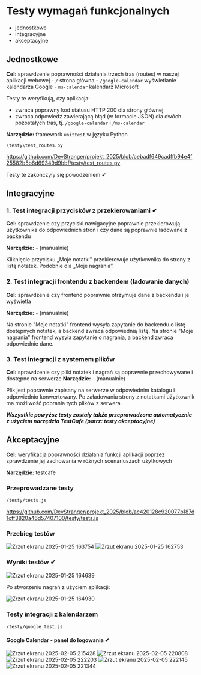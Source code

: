 # Testy wymagań funkcjonalnych

- jednostkowe
- integracyjne
- akceptacyjne

## Jednostkowe

**Cel:** sprawdzenie poprawności działania trzech tras (routes) w naszej aplikacji webowej
    - `/` strona główna
    - `/google-calendar` wyświetlanie kalendarza Google
    - `ms-calendar` kalendarz Microsoft

Testy te weryfikują, czy aplikacja:

- zwraca poprawny kod statusu HTTP 200 dla strony głównej
- zwraca odpowiedź zawierającą błąd (w formacie JSON) dla dwóch pozostałych tras, tj. `/google-calendar` i `/ms-calendar`

**Narzędzie:** framework `unittest` w języku Python

`\testy\test_routes.py`

https://github.com/DevStranger/projekt_2025/blob/cebadf649cadffb94e4f25582b5b6d69349d9bbf/testy/test_routes.py

Testy te zakończyły się powodzeniem ✔

## Integracyjne

### 1. Test integracji przycisków z przekierowaniami ✔

**Cel:** sprawdzenie czy przyciski nawigacyjne poprawnie przekierowują użytkownika do odpowiednich stron i czy dane są poprawnie ładowane z backendu

**Narzędzie:** - (manualnie)

Kliknięcie przycisku „Moje notatki” przekierowuje użytkownika do strony z listą notatek. Podobnie dla „Moje nagrania”. 

### 2. Test integracji frontendu z backendem (ładowanie danych)

**Cel:** sprawdzenie czy frontend poprawnie otrzymuje dane z backendu i je wyświetla

**Narzędzie:** - (manualnie)

Na stronie "Moje notatki" frontend wysyła zapytanie do backendu o listę dostępnych notatek, a backend zwraca odpowiednią listę. Na stronie "Moje nagrania" frontend wysyła zapytanie o nagrania, a backend zwraca odpowiednie dane.

### 3. Test integracji z systemem plików

**Cel:** sprawdzenie czy pliki notatek i nagrań są poprawnie przechowywane i dostępne na serwerze
**Narzędzie:** - (manualnie)

Plik jest poprawnie zapisany na serwerze w odpowiednim katalogu i odpowiednio konwertowany. Po załadowaniu strony z notatkami użytkownik ma możliwość pobrania tych plików z serwera.

***Wszystkie powyższ testy zostały także przeprowadzone automatycznie z użyciem narzędzia TestCafe (patrz: testy akceptacyjne)***

## Akceptacyjne

**Cel:** weryfikacja poprawności działania funkcji aplikacji poprzez sprawdzenie jej zachowania w różnych scenariuszach użytkowych

**Narzędzie:** testcafe

### Przeprowadzane testy

`/testy/tests.js`

https://github.com/DevStranger/projekt_2025/blob/ac420128c920077b187d1cff3820a46d57407100/testy/tests.js

### Przebieg testów 

![Zrzut ekranu 2025-01-25 163754](https://github.com/user-attachments/assets/6924ec1d-0aeb-4407-8c84-aa8752cc0aae)
![Zrzut ekranu 2025-01-25 162753](https://github.com/user-attachments/assets/bebd74ca-7bc3-45e1-b23f-8c965b412e72)

### Wyniki testów ✔

![Zrzut ekranu 2025-01-25 164639](https://github.com/user-attachments/assets/33eb9518-f378-42c6-a2db-072a34dfeb23)

Po stworzeniu nagrań z użyciem aplikacji:

![Zrzut ekranu 2025-01-25 164930](https://github.com/user-attachments/assets/db0a8b38-5836-4524-a925-ac1f2055fad0)

### Testy integracji z kalendarzem

`/testy/google_test.js`

#### Google Calendar - panel do logowania ✔

![Zrzut ekranu 2025-02-05 215428](https://github.com/user-attachments/assets/b4c84282-87d2-481e-ac12-9909461e05e4)
![Zrzut ekranu 2025-02-05 220808](https://github.com/user-attachments/assets/c174affd-10e9-43d2-8ef4-d0ebca86fb90)
![Zrzut ekranu 2025-02-05 222203](https://github.com/user-attachments/assets/4583056e-8bd4-42a6-bf7b-a12379e5e03e)
![Zrzut ekranu 2025-02-05 222145](https://github.com/user-attachments/assets/20a94f24-ff71-42c3-8153-77ccdb48208a)
![Zrzut ekranu 2025-02-05 221344](https://github.com/user-attachments/assets/0656e1c4-45b2-435c-899b-75dd7902c509)




